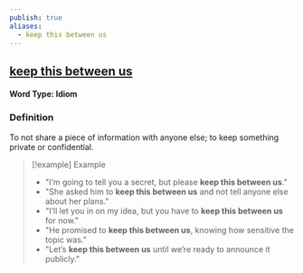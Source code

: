```yaml
---
publish: true
aliases:
  - keep this between us
---
```


## [keep this between us](https://dictionary.cambridge.org/dictionary/english/just-between-you-and-me)
#### Word Type: Idiom

### Definition
To not share a piece of information with anyone else; to keep something private or confidential.

> [!example] Example
> 
> - "I’m going to tell you a secret, but please **keep this between us**."
> - "She asked him to **keep this between us** and not tell anyone else about her plans."
> - "I’ll let you in on my idea, but you have to **keep this between us** for now."
> - "He promised to **keep this between us**, knowing how sensitive the topic was."
> - "Let’s **keep this between us** until we’re ready to announce it publicly."

